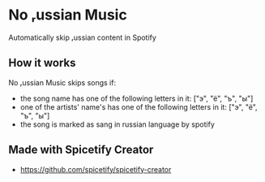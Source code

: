 # No ᵣussian Music
Automatically skip ᵣussian content in Spotify

## How it works
No ᵣussian Music skips songs if:
- the song name has one of the following letters in it: ["э", "ё", "ъ", "ы"]
- one of the artists' name's has one of the following letters in it: ["э", "ё", "ъ", "ы"]
- the song is marked as sang in russian language by spotify

## Made with Spicetify Creator
- https://github.com/spicetify/spicetify-creator
